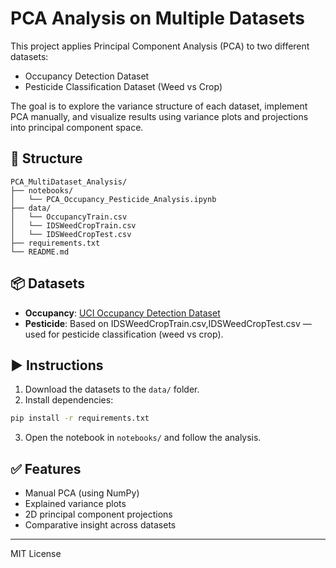 # PCA Analysis on Multiple Datasets

This project applies Principal Component Analysis (PCA) to two different datasets:
- Occupancy Detection Dataset
- Pesticide Classification Dataset (Weed vs Crop)

The goal is to explore the variance structure of each dataset, implement PCA manually, and visualize results using variance plots and projections into principal component space.

## 📁 Structure

```
PCA_MultiDataset_Analysis/
├── notebooks/
│   └── PCA_Occupancy_Pesticide_Analysis.ipynb
├── data/
│   └── OccupancyTrain.csv
│   └── IDSWeedCropTrain.csv
│   └── IDSWeedCropTest.csv
├── requirements.txt
└── README.md
```

## 📦 Datasets

- **Occupancy**: [UCI Occupancy Detection Dataset](https://archive.ics.uci.edu/ml/datasets/Occupancy+Detection+)
- **Pesticide**: Based on IDSWeedCropTrain.csv,IDSWeedCropTest.csv — used for pesticide classification (weed vs crop).

## ▶️ Instructions

1. Download the datasets to the `data/` folder.
2. Install dependencies:

```bash
pip install -r requirements.txt
```

3. Open the notebook in `notebooks/` and follow the analysis.

## ✅ Features

- Manual PCA (using NumPy)
- Explained variance plots
- 2D principal component projections
- Comparative insight across datasets

---
MIT License